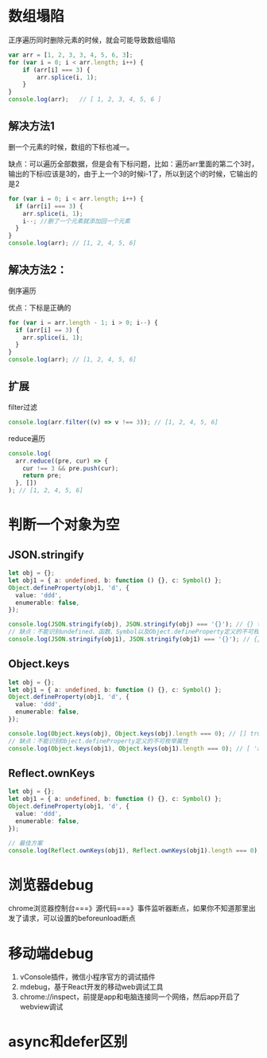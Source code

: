 # 数组塌陷

正序遍历同时删除元素的时候，就会可能导致数组塌陷

```ts
var arr = [1, 2, 3, 3, 4, 5, 6, 3];
for (var i = 0; i < arr.length; i++) {
    if (arr[i] === 3) {
        arr.splice(i, 1);
    }
}
console.log(arr);   // [ 1, 2, 3, 4, 5, 6 ]
```

## 解决方法1

删一个元素的时候，数组的下标也减一。

缺点：可以遍历全部数据，但是会有下标问题，比如：遍历arr里面的第二个3时，输出的下标i应该是3的，由于上一个3的时候i-1了，所以到这个i的时候，它输出的是2

```ts
for (var i = 0; i < arr.length; i++) {
  if (arr[i] === 3) {
    arr.splice(i, 1);
    i--; //删了一个元素就添加回一个元素
  }
}
console.log(arr); // [1, 2, 4, 5, 6]
```

## 解决方法2：

倒序遍历

优点：下标是正确的

```ts
for (var i = arr.length - 1; i > 0; i--) {
  if (arr[i] == 3) {
    arr.splice(i, 1);
  }
}
console.log(arr); // [1, 2, 4, 5, 6]
```

## 扩展

filter过滤

```ts
console.log(arr.filter((v) => v !== 3)); // [1, 2, 4, 5, 6]
```

reduce遍历

```ts
console.log(
  arr.reduce((pre, cur) => {
    cur !== 3 && pre.push(cur);
    return pre;
  }, [])
); // [1, 2, 4, 5, 6]
```

# 判断一个对象为空

## JSON.stringify

```ts
let obj = {};
let obj1 = { a: undefined, b: function () {}, c: Symbol() };
Object.defineProperty(obj1, 'd', {
  value: 'ddd',
  enumerable: false,
});

console.log(JSON.stringify(obj), JSON.stringify(obj) === '{}'); // {} true
// 缺点：不能识别undefined、函数、Symbol以及Object.defineProperty定义的不可枚举属性
console.log(JSON.stringify(obj1), JSON.stringify(obj1) === '{}'); // {} true
```

## Object.keys

```ts
let obj = {};
let obj1 = { a: undefined, b: function () {}, c: Symbol() };
Object.defineProperty(obj1, 'd', {
  value: 'ddd',
  enumerable: false,
});

console.log(Object.keys(obj), Object.keys(obj).length === 0); // [] true
// 缺点：不能识别Object.defineProperty定义的不可枚举属性
console.log(Object.keys(obj1), Object.keys(obj1).length === 0); // [ 'a', 'b', 'c' ] false
```

## Reflect.ownKeys

```ts
let obj = {};
let obj1 = { a: undefined, b: function () {}, c: Symbol() };
Object.defineProperty(obj1, 'd', {
  value: 'ddd',
  enumerable: false,
});

// 最佳方案
console.log(Reflect.ownKeys(obj1), Reflect.ownKeys(obj1).length === 0); // [ 'a', 'b', 'c', 'd' ] false
```

# 浏览器debug

chrome浏览器控制台===》源代码===》事件监听器断点，如果你不知道那里出发了请求，可以设置的beforeunload断点

# 移动端debug

1. vConsole插件，微信小程序官方的调试插件
2. mdebug，基于React开发的移动web调试工具
3. chrome://inspect，前提是app和电脑连接同一个网络，然后app开启了webview调试

# async和defer区别
